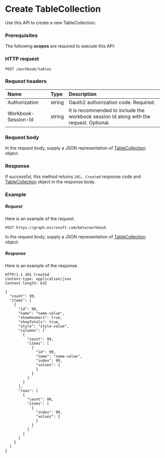 # Create TableCollection

Use this API to create a new TableCollection.
### Prerequisites
The following **scopes** are required to execute this API: 
### HTTP request
<!-- { "blockType": "ignored" } -->
```http
POST /workbook/tables

```
### Request headers
| Name       | Type | Description|
|:---------------|:--------|:----------|
| Authorization  |string | Oauth2 authorization code. Required.| 
| Workbook-Session-Id  |string |It is recommended to include the workbook session Id along with the request. Optional.|

### Request body
In the request body, supply a JSON representation of [TableCollection](../resources/tablecollection.md) object.


### Response
If successful, this method returns `201, Created` response code and [TableCollection](../resources/tablecollection.md) object in the response body.

### Example
##### Request
Here is an example of the request.
<!-- {
  "blockType": "request",
  "name": "create_tablecollection_from_workbook"
}-->
```http
POST https://graph.microsoft.com/beta/workbook
```
In the request body, supply a JSON representation of [TableCollection](../resources/tablecollection.md) object.
##### Response
Here is an example of the response.
<!-- {
  "blockType": "response",
  "truncated": false,
  "@odata.type": "microsoft.graph.tablecollection"
} -->
```http
HTTP/1.1 201 Created
Content-type: application/json
Content-length: 632

{
  "count": 99,
  "items": [
    {
      "id": 99,
      "name": "name-value",
      "showHeaders": true,
      "showTotals": true,
      "style": "style-value",
      "columns": [
        {
          "count": 99,
          "items": [
            {
              "id": 99,
              "name": "name-value",
              "index": 99,
              "values": {
              }
            }
          ]
        }
      ],
      "rows": [
        {
          "count": 99,
          "items": [
            {
              "index": 99,
              "values": {
              }
            }
          ]
        }
      ]
    }
  ]
}
```

<!-- uuid: 8fcb5dbc-d5aa-4681-8e31-b001d5168d79
2015-10-25 14:57:30 UTC -->
<!-- {
  "type": "#page.annotation",
  "description": "Create TableCollection",
  "keywords": "",
  "section": "documentation",
  "tocPath": ""
}-->